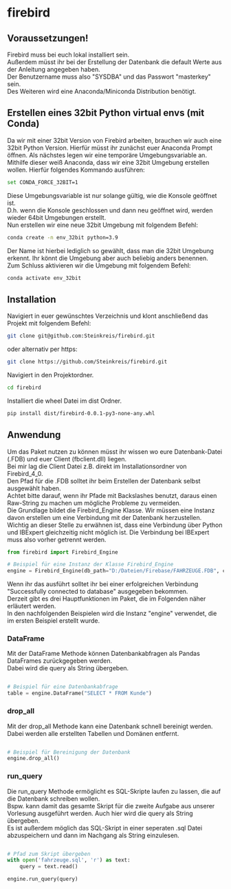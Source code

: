 # firebird

## Voraussetzungen!
Firebird muss bei euch lokal installiert sein.  
Außerdem müsst ihr bei der Erstellung der Datenbank die default Werte aus der Anleitung angegeben haben.  
Der Benutzername muss also "SYSDBA" und das Passwort "masterkey" sein.  
Des Weiteren wird eine Anaconda/Miniconda Distribution benötigt.

## Erstellen eines 32bit Python virtual envs (mit Conda)

Da wir mit einer 32bit Version von Firebird arbeiten, brauchen wir auch eine 32bit Python Version.
Hierfür müsst ihr zunächst euer Anaconda Prompt öffnen. Als nächstes legen wir eine temporäre Umgebungsvariable an.  
Mithilfe dieser weiß Anaconda, dass wir eine 32bit Umgebung erstellen wollen. Hierfür folgendes Kommando ausführen:

```bash
set CONDA_FORCE_32BIT=1
```

Diese Umgebungsvariable ist nur solange gültig, wie die Konsole geöffnet ist.  
D.h. wenn die Konsole geschlossen und dann neu geöffnet wird, werden wieder 64bit Umgebungen erstellt.  
Nun erstellen wir eine neue 32bit Umgebung mit folgendem Befehl:

```bash
conda create -n env_32bit python=3.9
```

Der Name ist hierbei lediglich so gewählt, dass man die 32bit Umgebung erkennt. Ihr könnt die Umgebung aber auch beliebig anders benennen.  
Zum Schluss aktivieren wir die Umgebung mit folgendem Befehl:

```bash
conda activate env_32bit
```

## Installation

Navigiert in euer gewünschtes Verzeichnis und klont anschließend das Projekt mit folgendem Befehl:

```bash
git clone git@github.com:Steinkreis/firebird.git
```

oder alternativ per https:

```bash
git clone https://github.com/Steinkreis/firebird.git
```

Navigiert in den Projektordner.

```bash
cd firebird
```

Installiert die wheel Datei im dist Ordner.

```bash
pip install dist/firebird-0.0.1-py3-none-any.whl
```

## Anwendung

Um das Paket nutzen zu können müsst ihr wissen wo eure Datenbank-Datei (.FDB) und euer Client (fbclient.dll) liegen.  
Bei mir lag die Client Datei z.B. direkt im Installationsordner von Firebird_4_0.  
Den Pfad für die .FDB solltet ihr beim Erstellen der Datenbank selbst ausgewählt haben.  
Achtet bitte darauf, wenn ihr Pfade mit Backslashes benutzt, daraus einen Raw-String zu machen um mögliche Probleme zu vermeiden.  
Die Grundlage bildet die Firebird_Engine Klasse. Wir müssen eine Instanz davon erstellen um eine Verbindung mit der Datenbank herzustellen.  
Wichtig an dieser Stelle zu erwähnen ist, dass eine Verbindung über Python und IBExpert gleichzeitig nicht möglich ist. Die Verbindung bei IBExpert muss also vorher getrennt werden.

```python
from firebird import Firebird_Engine

# Beispiel für eine Instanz der Klasse Firebird_Engine
engine = Firebird_Engine(db_path="D:/Dateien/Firebase/FAHRZEUGE.FDB", client_path=r"D:\Programme\Firebird_4_0\fbclient.dll")
```
Wenn ihr das ausführt solltet ihr bei einer erfolgreichen Verbindung "Successfully connected to database" ausgegeben bekommen.  
Derzeit gibt es drei Hauptfunktionen im Paket, die im Folgenden näher erläutert werden.  
In den nachfolgenden Beispielen wird die Instanz "engine" verwendet, die im ersten Beispiel erstellt wurde.  

### DataFrame

Mit der DataFrame Methode können Datenbankabfragen als Pandas DataFrames zurückgegeben werden.  
Dabei wird die query als String übergeben.  

```python

# Beispiel für eine Datenbankabfrage
table = engine.DataFrame("SELECT * FROM Kunde")
```

### drop_all

Mit der drop_all Methode kann eine Datenbank schnell bereinigt werden.  
Dabei werden alle erstellten Tabellen und Domänen entfernt.  

```python

# Beispiel für Bereinigung der Datenbank
engine.drop_all()
```

### run_query

Die run_query Methode ermöglicht es SQL-Skripte laufen zu lassen, die auf die Datenbank schreiben wollen.  
Bspw. kann damit das gesamte Skript für die zweite Aufgabe aus unserer Vorlesung ausgeführt werden. Auch hier wird die query als String übergeben.  
Es ist außerdem möglich das SQL-Skript in einer seperaten .sql Datei abzuspeichern und dann im Nachgang als String einzulesen.

```python

# Pfad zum Skript übergeben
with open('fahrzeuge.sql', 'r') as text:
    query = text.read()

engine.run_query(query)
```


